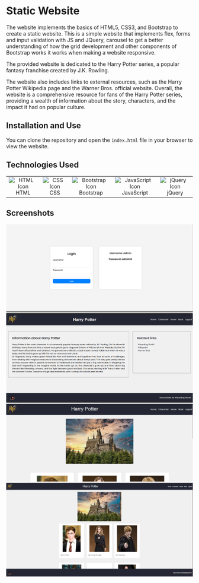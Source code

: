 # Static Website

The website implements the basics of HTML5, CSS3, and Bootstrap to create a static website.
This is a simple website that implements flex, forms and input validation with JS and JQuery, carousel to get a better understanding of how the grid development and other components of Bootstrap works it works when making a website responsive.

The provided website is dedicated to the Harry Potter series, a popular fantasy franchise created by J.K. Rowling.

The website also includes links to external resources, such as the Harry Potter Wikipedia page and the Warner Bros. official website. Overall, the website is a comprehensive resource for fans of the Harry Potter series, providing a wealth of information about the story, characters, and the impact it had on popular culture.

## Installation and Use

You can clone the repository and open the `index.html` file in your browser to view the website.

## Technologies Used

<table>
    <tr>
      <td align="center">
          <img src="https://upload.wikimedia.org/wikipedia/commons/6/61/HTML5_logo_and_wordmark.svg" alt="HTML Icon" width="50px">
          <br>HTML
      </td>
      <td align="center">
          <img src="https://upload.wikimedia.org/wikipedia/commons/d/d5/CSS3_logo_and_wordmark.svg" alt="CSS Icon" width="50px">
          <br>CSS
      </td>
      <td align="center">
          <img src="https://upload.wikimedia.org/wikipedia/commons/b/b2/Bootstrap_logo.svg" alt="Bootstrap Icon" width="50px">
          <br>Bootstrap
      </td>
      <td align="center">
        <img src="https://upload.wikimedia.org/wikipedia/commons/9/99/Unofficial_JavaScript_logo_2.svg" alt="JavaScript Icon" width="50px">
        <br>JavaScript
      </td>
      <td align="center">
        <img src="https://upload.wikimedia.org/wikipedia/en/9/9e/JQuery_logo.svg" alt="jQuery Icon" width="50px">
        <br>jQuery
      </td>
    </tr>
</table>
 
## Screenshots

![Screenshot 1](https://github.com/mehtasoham214/Practical/blob/main/screenshots/Static-2/image.png)
![Screenshot 2](https://github.com/mehtasoham214/Practical/blob/main/screenshots/Static-2/image-1.png)
![Screenshot 3](https://github.com/mehtasoham214/Practical/blob/main/screenshots/Static-2/image-2.png)
![Screenshot 4](https://github.com/mehtasoham214/Practical/blob/main/screenshots/Static-2/image-3.png)
